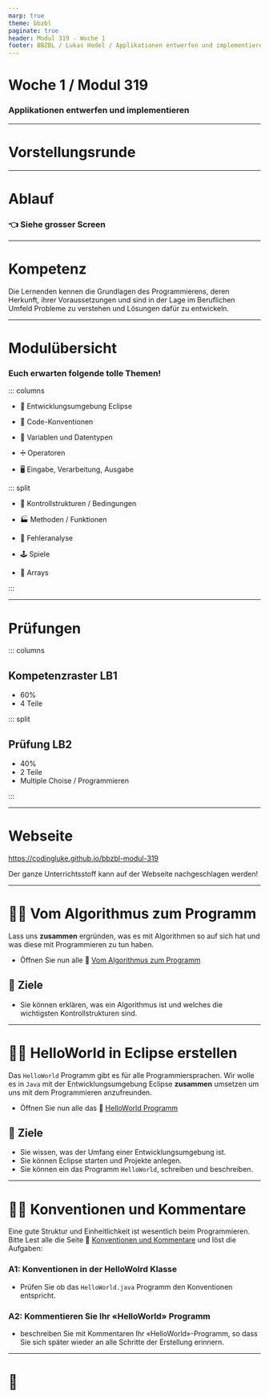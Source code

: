 ```yaml
---
marp: true
theme: bbzbl
paginate: true
header: Modul 319 - Woche 1
footer: BBZBL / Lukas Hodel / Applikationen entwerfen und implementieren
---
```


<!-- _class: big center -->

# Woche 1 / Modul 319

### Applikationen entwerfen und implementieren

---

<!-- _class: big center -->

# Vorstellungsrunde

---

<!-- _class: big center -->

# Ablauf

### :point_left: Siehe grosser Screen

---

<!-- _class: big center -->

# Kompetenz

Die Lernenden kennen die Grundlagen des Programmierens, deren Herkunft, ihrer
Voraussetzungen und sind in der Lage im Beruflichen Umfeld Probleme zu verstehen
und Lösungen dafür zu entwickeln.

---

<!-- _class: emoji-list -->

# Modulübersicht

### Euch erwarten folgende tolle Themen!

::: columns

- :toolbox: Entwicklungsumgebung Eclipse

- :triangular_ruler: Code-Konventionen
- :scroll: Variablen und Datentypen
- ➗ Operatoren
- :desktop_computer: Eingabe, Verarbeitung, Ausgabe

::: split

- :twisted_rightwards_arrows: Kontrollstrukturen / Bedingungen

- :factory: Methoden / Funktionen
- :bug: Fehleranalyse
- :joystick: Spiele
- :dango: Arrays

:::

---

# Prüfungen

::: columns

## Kompetenzraster LB1

- 60%
- 4 Teile

::: split

## Prüfung LB2

- 40%
- 2 Teile
- Multiple Choise / Programmieren

:::

---

<!-- _class: big center -->

# Webseite

https://codingluke.github.io/bbzbl-modul-319

Der ganze Unterrichtsstoff kann auf der Webseite nachgeschlagen werden!

---

# :student: Vom Algorithmus zum Programm

Lass uns **zusammen** ergründen, was es mit Algorithmen so auf sich hat und was
diese mit Programmieren zu tun haben.

- Öffnen Sie nun alle :link:
  [Vom Algorithmus zum Programm](https://codingluke.github.id/bbzbl-modul-319/docs/woche01/1a-grundlagen-algorithmus/)

## :dart: Ziele

- Sie können erklären, was ein Algorithmus ist und welches die wichtigsten
  Kontrollstrukturen sind.

---

# :student: HelloWorld in Eclipse erstellen

Das `HelloWorld` Programm gibt es für alle Programmiersprachen. Wir wolle es in
`Java` mit der Entwicklungsumgebung Eclipse **zusammen** umsetzen um uns mit dem
Programmieren anzufreunden.

- Öffnen Sie nun alle das :link:
  [HelloWorld Programm](https://codingluke.github.id/bbzbl-modul-319/docs/woche01/1b-hello-world/)

## :dart: Ziele

- Sie wissen, was der Umfang einer Entwicklungsumgebung ist.
- Sie können Eclipse starten und Projekte anlegen.
- Sie können ein das Programm `HelloWorld`, schreiben und beschreiben.

---

# :student: Konventionen und Kommentare

Eine gute Struktur und Einheitlichkeit ist wesentlich beim Programmieren. Bitte
Lest alle die Seite :link:
[Konventionen und Kommentare](https://codingluke.github.id/bbzbl-modul-319/docs/woche01/aufgabe5-konventionen)
und löst die Aufgaben:

### A1: Konventionen in der HelloWolrd Klasse

- Prüfen Sie ob das `HelloWorld.java` Programm den Konventionen entspricht.

### A2: Kommentieren Sie Ihr «HelloWorld» Programm

- beschreiben Sie mit Kommentaren Ihr «HelloWorld»-Programm, so dass Sie sich
  später wieder an alle Schritte der Erstellung erinnern.

---

<!-- _class: big center -->

# 🥳
